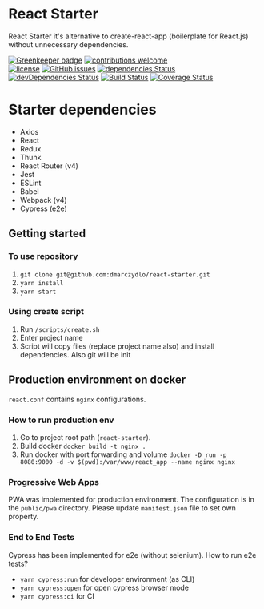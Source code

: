 
# React Starter 
React Starter it's alternative to create-react-app (boilerplate for React.js) without unnecessary dependencies. 

[![Greenkeeper badge](https://badges.greenkeeper.io/dmarczydlo/react-starter.svg)](https://greenkeeper.io/)
[![contributions welcome](https://img.shields.io/badge/contributions-welcome-brightgreen.svg?style=flat)](https://github.com/dmarczydlo/react-starter/issues)  
[![license](https://img.shields.io/github/license/mashape/apistatus.svg?style=plastic)](https://github.com/dmarczydlo/react-starter/blob/master/LICENSE)  [![GitHub issues](https://img.shields.io/github/issues/dmarczydlo/react-starter.svg)](https://github.com/dmarczydlo/react-starter/issues)
[![dependencies Status](https://david-dm.org/dmarczydlo/react-starter/status.svg)](https://david-dm.org/dmarczydlo/react-starter)
[![devDependencies Status](https://david-dm.org/dmarczydlo/react-starter/dev-status.svg)](https://david-dm.org/dmarczydlo/react-starter?type=dev)
[![Build Status](https://travis-ci.org/dmarczydlo/react-starter.svg?branch=master)](https://travis-ci.org/dmarczydlo/react-starter)
[![Coverage Status](https://coveralls.io/repos/github/dmarczydlo/react-starter/badge.svg?branch=master)](https://coveralls.io/github/dmarczydlo/react-starter?branch=master)

# Starter dependencies  
*  Axios
*  React
*  Redux
*  Thunk
*  React Router (v4)
*  Jest
*  ESLint
*  Babel
*  Webpack (v4)
*  Cypress (e2e)

## Getting started
### To use repository
1. ```git clone git@github.com:dmarczydlo/react-starter.git```
1. ```yarn install```
1. ```yarn start```

### Using create script
1. Run ```/scripts/create.sh```
1. Enter project name
1. Script will copy files (replace project name also) and install dependencies. Also git will be init

## Production environment on docker
`react.conf` contains `nginx` configurations.

### How to run production env
1. Go to project root path (```react-starter```).
1. Build docker ```docker build -t nginx . ```
1. Run docker with port forwarding and volume ```docker -D run -p 8080:9000 -d -v $(pwd):/var/www/react_app --name nginx nginx```


### Progressive Web Apps
PWA was implemented for production environment. The configuration is in the ```public/pwa``` directory. Please update ```manifest.json``` file to set own property.

### End to End Tests
Cypress has been implemented for e2e (without selenium). How to run e2e tests?
* ```yarn cypress:run``` for developer environment (as CLI) 
* ```yarn cypress:open``` for open cypress browser mode
* ```yarn cypress:ci``` for CI
